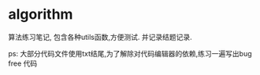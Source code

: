 # algorithm
算法练习笔记, 包含各种utils函数,方便测试.  并记录结题记录.

ps: 大部分代码文件使用txt结尾,为了解除对代码编辑器的依赖,练习一遍写出bug free 代码
